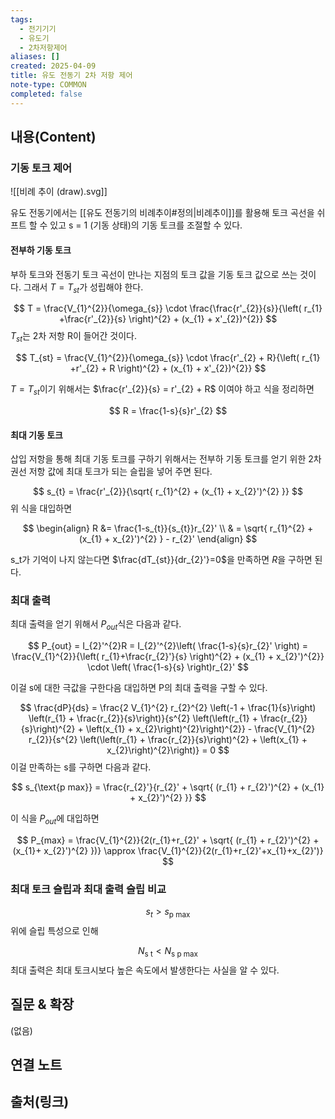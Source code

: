 ```yaml
---
tags:
  - 전기기기
  - 유도기
  - 2차저항제어
aliases: []
created: 2025-04-09
title: 유도 전동기 2차 저항 제어
note-type: COMMON
completed: false
---
```


## 내용(Content)

### 기동 토크 제어

![[비례 추이 (draw).svg]]

유도 전동기에서는 [[유도 전동기의 비례추이#정의|비례추이]]를 활용해 토크 곡선을 쉬프트 할 수 있고 s = 1 (기동 상태)의 기동 토크를 조절할 수 있다.

#### 전부하 기동 토크

부하 토크와 전동기 토크 곡선이 만나는 지점의 토크 값을 기동 토크 값으로 쓰는 것이다. 그래서 $T = T_{st}$가 성립해야 한다.

$$
T = \frac{V_{1}^{2}}{\omega_{s}} \cdot \frac{\frac{r'_{2}}{s}}{\left( r_{1} +\frac{r'_{2}}{s} \right)^{2} + (x_{1} + x'_{2})^{2}}
$$
$T_{st}$는 2차 저항 R이 들어간 것이다.

$$
T_{st} = \frac{V_{1}^{2}}{\omega_{s}} \cdot \frac{r'_{2} + R}{\left( r_{1} +r'_{2} + R \right)^{2} + (x_{1} + x'_{2})^{2}}
$$

$T = T_{st}$이기 위해서는 $\frac{r'_{2}}{s} = r'_{2} +  R$ 이여야 하고 식을 정리하면

$$
R = \frac{1-s}{s}r'_{2}
$$

#### 최대 기동 토크

삽입 저항을 통해 최대 기동 토크를 구하기 위해서는 전부하 기동 토크를 얻기 위한 2차 권선 저항 값에 최대 토크가 되는 슬립을 넣어 주면 된다.

$$
s_{t} = \frac{r'_{2}}{\sqrt{ r_{1}^{2} + (x_{1} + x_{2}')^{2} }}
$$
위 식을 대입하면

$$
\begin{align}
R &= \frac{1-s_{t}}{s_{t}}r_{2}' \\
 & = \sqrt{ r_{1}^{2} + (x_{1} + x_{2}')^{2} } - r_{2}'
\end{align}
$$

s_t가 기억이 나지 않는다면  $\frac{dT_{st}}{dr_{2}'}=0$을 만족하면 $R$을 구하면 된다.

### 최대 출력

최대 출력을 얻기 위해서 $P_{out}$식은 다음과 같다.

$$
P_{out} = I_{2}'^{2}R = I_{2}'^{2}\left( \frac{1-s}{s}r_{2}' \right) = \frac{V_{1}^{2}}{\left( r_{1}+\frac{r_{2}'}{s} \right)^{2} + (x_{1} + x_{2}')^{2}} \cdot \left( \frac{1-s}{s} \right)r_{2}'
$$

이걸 s에 대한 극값을 구한다음 대입하면 P의 최대 출력을 구할 수 있다.

$$
\frac{dP}{ds} = \frac{2 V_{1}^{2} r_{2}^{2} \left(-1 + \frac{1}{s}\right) \left(r_{1} + \frac{r_{2}}{s}\right)}{s^{2} \left(\left(r_{1} + \frac{r_{2}}{s}\right)^{2} + \left(x_{1} + x_{2}\right)^{2}\right)^{2}} - \frac{V_{1}^{2} r_{2}}{s^{2} \left(\left(r_{1} + \frac{r_{2}}{s}\right)^{2} + \left(x_{1} + x_{2}\right)^{2}\right)} = 0
$$
이걸 만족하는 s를 구하면 다음과 같다.

$$
s_{\text{p max}} = \frac{r_{2}'}{r_{2}' + \sqrt{ (r_{1} + r_{2}')^{2} + (x_{1} + x_{2}')^{2} }}
$$

이 식을 $P_{out}$에 대입하면

$$
P_{max} = \frac{V_{1}^{2}}{2(r_{1}+r_{2}' + \sqrt{ (r_{1} + r_{2}')^{2} + (x_{1}+ x_{2}')^{2} })} \approx \frac{V_{1}^{2}}{2(r_{1}+r_{2}'+x_{1}+x_{2}')}
$$

### 최대 토크 슬립과 최대 출력 슬립 비교

$$
s_{t} > s_{\text{p max}}
$$
위에 슬립 특성으로 인해

$$
N_{\text{s t}} <N_{\text{s p max}}
$$
최대 출력은 최대 토크시보다 높은 속도에서 발생한다는 사실을 알 수 있다.

## 질문 & 확장

(없음)

## 연결 노트

## 출처(링크)

